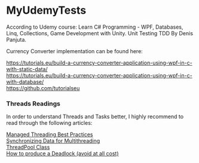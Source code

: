 # MyUdemyTests

According to Udemy course:
Learn C# Programming - WPF, Databases, Linq, Collections, Game Development with Unity. Unit Testing TDD
By Denis Panjuta.

Currency Converter implementation can be found here:  

https://tutorials.eu/build-a-currency-converter-application-using-wpf-in-c-with-static-data/  
https://tutorials.eu/build-a-currency-converter-application-using-wpf-in-c-with-database/  
https://github.com/tutorialseu  

### Threads Readings
In order to understand Threads and Tasks better, I highly recommend to read through the following articles:  

[Managed Threading Best Practices](https://learn.microsoft.com/en-gb/dotnet/standard/threading/managed-threading-best-practices)  
[Synchronizing Data for Multithreading](https://learn.microsoft.com/en-gb/dotnet/standard/threading/synchronizing-data-for-multithreading)  
[ThreadPool Class](https://learn.microsoft.com/en-us/dotnet/api/system.threading.threadpool?view=net-7.0&redirectedfrom=MSDN)  
[How to produce a Deadlock (avoid at all cost)](https://stackoverflow.com/questions/894037/sample-code-to-illustrate-a-deadlock-by-using-lockthis?utm_medium=organic&utm_source=google_rich_qa&utm_campaign=google_rich_qa)  
